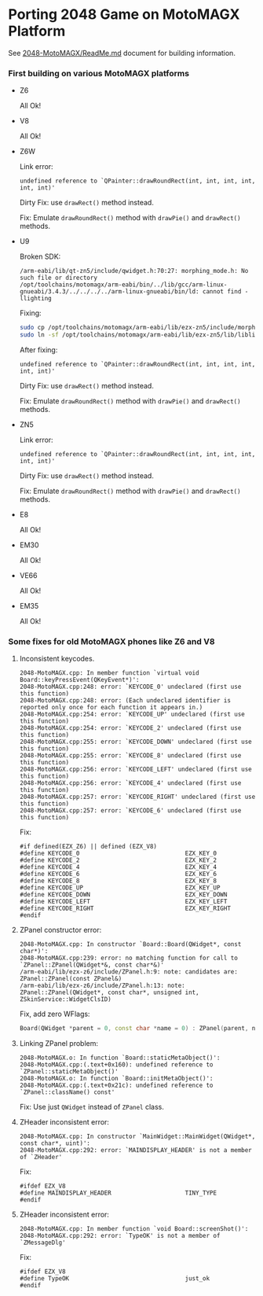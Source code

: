 Porting 2048 Game on MotoMAGX Platform
======================================

See [2048-MotoMAGX/ReadMe.md](../2048-MotoMAGX/ReadMe.md) document for building information.

### First building on various MotoMAGX platforms

* Z6

    All Ok!

* V8

    All Ok!

* Z6W

    Link error:

    ```
    undefined reference to `QPainter::drawRoundRect(int, int, int, int, int, int)'
    ```

    Dirty Fix: use `drawRect()` method instead.

    Fix: Emulate `drawRoundRect()` method with `drawPie()` and `drawRect()` methods.

* U9

    Broken SDK:

    ```
    /arm-eabi/lib/qt-zn5/include/qwidget.h:70:27: morphing_mode.h: No such file or directory
    /opt/toolchains/motomagx/arm-eabi/bin/../lib/gcc/arm-linux-gnueabi/3.4.3/../../../../arm-linux-gnueabi/bin/ld: cannot find -llighting
    ```

    Fixing:

    ```sh
    sudo cp /opt/toolchains/motomagx/arm-eabi/lib/ezx-zn5/include/morphing_mode.h /opt/toolchains/motomagx/arm-eabi/lib/ezx-u9/include/
    sudo ln -sf /opt/toolchains/motomagx/arm-eabi/lib/ezx-zn5/lib/liblighting.so /opt/toolchains/motomagx/arm-eabi/lib/ezx-u9/lib/liblighting.so
    ```

    After fixing:

    ```
    undefined reference to `QPainter::drawRoundRect(int, int, int, int, int, int)'
    ```

    Dirty Fix: use `drawRect()` method instead.

    Fix: Emulate `drawRoundRect()` method with `drawPie()` and `drawRect()` methods.

* ZN5

    Link error:

    ```
    undefined reference to `QPainter::drawRoundRect(int, int, int, int, int, int)'
    ```

    Dirty Fix: use `drawRect()` method instead.

    Fix: Emulate `drawRoundRect()` method with `drawPie()` and `drawRect()` methods.

* E8

    All Ok!

* EM30

    All Ok!

* VE66

    All Ok!

* EM35

    All Ok!

### Some fixes for old MotoMAGX phones like Z6 and V8

1. Inconsistent keycodes.

    ```
    2048-MotoMAGX.cpp: In member function `virtual void Board::keyPressEvent(QKeyEvent*)':
    2048-MotoMAGX.cpp:248: error: `KEYCODE_0' undeclared (first use this function)
    2048-MotoMAGX.cpp:248: error: (Each undeclared identifier is reported only once for each function it appears in.)
    2048-MotoMAGX.cpp:254: error: `KEYCODE_UP' undeclared (first use this function)
    2048-MotoMAGX.cpp:254: error: `KEYCODE_2' undeclared (first use this function)
    2048-MotoMAGX.cpp:255: error: `KEYCODE_DOWN' undeclared (first use this function)
    2048-MotoMAGX.cpp:255: error: `KEYCODE_8' undeclared (first use this function)
    2048-MotoMAGX.cpp:256: error: `KEYCODE_LEFT' undeclared (first use this function)
    2048-MotoMAGX.cpp:256: error: `KEYCODE_4' undeclared (first use this function)
    2048-MotoMAGX.cpp:257: error: `KEYCODE_RIGHT' undeclared (first use this function)
    2048-MotoMAGX.cpp:257: error: `KEYCODE_6' undeclared (first use this function)
    ```

    Fix:

    ```
    #if defined(EZX_Z6) || defined (EZX_V8)
    #define KEYCODE_0                              EZX_KEY_0
    #define KEYCODE_2                              EZX_KEY_2
    #define KEYCODE_4                              EZX_KEY_4
    #define KEYCODE_6                              EZX_KEY_6
    #define KEYCODE_8                              EZX_KEY_8
    #define KEYCODE_UP                             EZX_KEY_UP
    #define KEYCODE_DOWN                           EZX_KEY_DOWN
    #define KEYCODE_LEFT                           EZX_KEY_LEFT
    #define KEYCODE_RIGHT                          EZX_KEY_RIGHT
    #endif
    ```

2. ZPanel constructor error:

    ```
    2048-MotoMAGX.cpp: In constructor `Board::Board(QWidget*, const char*)':
    2048-MotoMAGX.cpp:239: error: no matching function for call to `ZPanel::ZPanel(QWidget*&, const char*&)'
    /arm-eabi/lib/ezx-z6/include/ZPanel.h:9: note: candidates are: ZPanel::ZPanel(const ZPanel&)
    /arm-eabi/lib/ezx-z6/include/ZPanel.h:13: note:                 ZPanel::ZPanel(QWidget*, const char*, unsigned int, ZSkinService::WidgetClsID)
    ```

    Fix, add zero WFlags:

    ```cpp
    Board(QWidget *parent = 0, const char *name = 0) : ZPanel(parent, name, /* WFlags */ 0) {
    ```

3. Linking ZPanel problem:

    ```
    2048-MotoMAGX.o: In function `Board::staticMetaObject()':
    2048-MotoMAGX.cpp:(.text+0x160): undefined reference to `ZPanel::staticMetaObject()'
    2048-MotoMAGX.o: In function `Board::initMetaObject()':
    2048-MotoMAGX.cpp:(.text+0x21c): undefined reference to `ZPanel::className() const'
    ```

    Fix: Use just `QWidget` instead of `ZPanel` class.

4. ZHeader inconsistent error:

    ```
    2048-MotoMAGX.cpp: In constructor `MainWidget::MainWidget(QWidget*, const char*, uint)':
    2048-MotoMAGX.cpp:292: error: `MAINDISPLAY_HEADER' is not a member of `ZHeader'
    ```

    Fix:

    ```
    #ifdef EZX_V8
    #define MAINDISPLAY_HEADER                     TINY_TYPE
    #endif
    ```

5. ZHeader inconsistent error:

    ```
    2048-MotoMAGX.cpp: In member function `void Board::screenShot()':
    2048-MotoMAGX.cpp:292: error: `TypeOK' is not a member of `ZMessageDlg'
    ```

    Fix:

    ```
    #ifdef EZX_V8
    #define TypeOK                                 just_ok
    #endif
    ```
